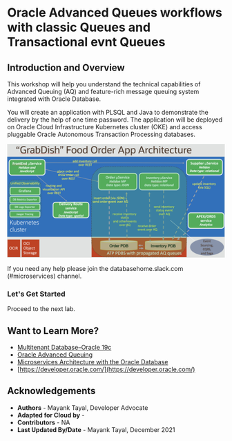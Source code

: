 # Oracle Advanced Queues workflows with classic Queues and Transactional evnt Queues
## Introduction and Overview

[](youtube:v0nYRueADbo)

This workshop will help you understand the technical capabilities of Advanced Queuing (AQ) and feature-rich message queuing system integrated with Oracle Database. 

You will create an application with PLSQL and Java to demonstrate the delivery by the help of one time password.  The application will be deployed on Oracle Cloud Infrastructure Kubernetes cluster (OKE) and access pluggable Oracle Autonomous Transaction Processing databases.

![](./images/architecture.png " ")

If you need any help please join the databasehome.slack.com (#microservices) channel.

### Let's Get Started

Proceed to the next lab.

## Want to Learn More?

* [Multitenant Database–Oracle 19c](https://www.oracle.com/database/technologies/multitenant.html)
* [Oracle Advanced Queuing](https://docs.oracle.com/en/database/oracle/oracle-database/19/adque/aq-introduction.html)
* [Microservices Architecture with the Oracle Database](https://www.oracle.com/technetwork/database/availability/trn5515-microserviceswithoracle-5187372.pdf)
* [https://developer.oracle.com/](https://developer.oracle.com/)

## Acknowledgements
* **Authors** - Mayank Tayal, Developer Advocate
* **Adapted for Cloud by** -  
* **Contributors** - NA
* **Last Updated By/Date** - Mayank Tayal, December 2021

